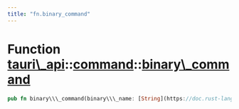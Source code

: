 ```yaml
---
title: "fn.binary_command"
---
```


Function [tauri\\\_api](/docs/api/rust/tauri\_api/../index.html)::[command](/docs/api/rust/tauri\_api/index.html)::[binary\\\_command](/docs/api/rust/tauri\_api/)
==================================================================================================================================================================

```rust
pub fn binary\\\_command(binary\\\_name: [String](https://doc.rust-lang.org/nightly/alloc/string/struct.String.html "struct alloc::string::String")) -&gt; [Result](/docs/api/rust/tauri\_api/../../tauri\_api/type.Result.html "type tauri\_api::Result")&lt;[String](https://doc.rust-lang.org/nightly/alloc/string/struct.String.html "struct alloc::string::String")\&gt;
```
      